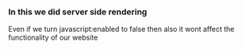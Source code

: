 ### In this we did server side rendering
Even if we turn javascript:enabled to false then also it wont affect the functionality of our website 
